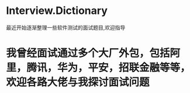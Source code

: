 # Interview.Dictionary
最近开始逐渐整理一些软件测试的面试题目,欢迎指导
# 我曾经面试通过多个大厂外包，包括阿里，腾讯，华为，平安，招联金融等等，欢迎各路大佬与我探讨面试问题
